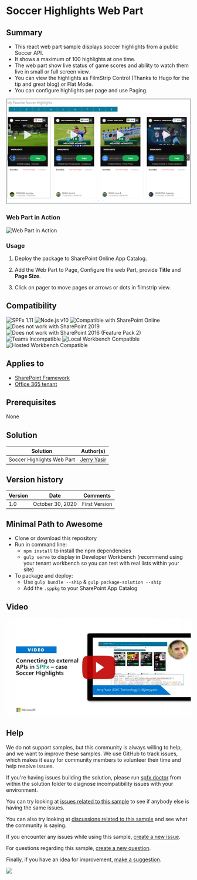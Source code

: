 # Soccer Highlights Web Part

## Summary

- This react web part sample displays soccer highlights from a public Soccer API.  
- It shows a maximum of 100 highlights at one time.  
- The web part show live status of game scores and ability to watch them live in small or full screen view.
- You can view the highlights as FilmStrip Control (Thanks to Hugo for the tip and great blog) or Flat Mode.
- You can configure highlights per page and use Paging.

![Web Part](./assets/SoccerHighlightsV1.png)

### Web Part in Action

![Web Part in Action](./assets/SoccerHighlights.gif)

### Usage

1) Deploy the package to SharePoint Online App Catalog.

2) Add the Web Part to Page, Configure the web Part, provide **Title** and **Page Size**.

3) Click on pager to move pages or arrows or dots in filmstrip view.

## Compatibility

![SPFx 1.11](https://img.shields.io/badge/SPFx-1.11.0-green.svg)
![Node.js v10](https://img.shields.io/badge/Node.js-v10-green.svg)
![Compatible with SharePoint Online](https://img.shields.io/badge/SharePoint%20Online-Compatible-green.svg)
![Does not work with SharePoint 2019](https://img.shields.io/badge/SharePoint%20Server%202019-Incompatible-red.svg "SharePoint Server 2019 requires SPFx 1.4.1 or lower")
![Does not work with SharePoint 2016 (Feature Pack 2)](https://img.shields.io/badge/SharePoint%20Server%202016%20(Feature%20Pack%202)-Incompatible-red.svg "SharePoint Server 2016 Feature Pack 2 requires SPFx 1.1")
![Teams Incompatible](https://img.shields.io/badge/Teams-Incompatible-lightgrey.svg)
![Local Workbench Compatible](https://img.shields.io/badge/Local%20Workbench-compatible-green.svg)
![Hosted Workbench Compatible](https://img.shields.io/badge/Hosted%20Workbench-Compatible-green.svg)

## Applies to

- [SharePoint Framework](https://docs.microsoft.com/sharepoint/dev/spfx/sharepoint-framework-overview)
- [Office 365 tenant](https://docs.microsoft.com/sharepoint/dev/spfx/set-up-your-development-environment)

## Prerequisites

None

## Solution

| Solution              | Author(s)                                |
| --------------------- | ---------------------------------------- |
| Soccer Highlights Web Part | [Jerry Yasir](https://github.com/jyasir) |

## Version history

| Version | Date               | Comments      |
| ------- | ------------------ | ------------- |
| 1.0     | October 30, 2020 | First Version |


## Minimal Path to Awesome

- Clone or download this repository
- Run in command line:
  - `npm install` to install the npm dependencies
  - `gulp serve` to display in Developer Workbench (recommend using your tenant workbench so you can test with real lists within your site)
- To package and deploy:
  - Use `gulp bundle --ship` & `gulp package-solution --ship`
  - Add the `.sppkg` to your SharePoint App Catalog

## Video

[![Connecting to external APIs in SPFx – case Soccer Highlights](./assets/video-thumbnail.jpg)](https://www.youtube.com/watch?v=LZcFEVV7J94 "Connecting to external APIs in SPFx – case Soccer Highlights")


## Help

We do not support samples, but this community is always willing to help, and we want to improve these samples. We use GitHub to track issues, which makes it easy for  community members to volunteer their time and help resolve issues.

If you're having issues building the solution, please run [spfx doctor](https://pnp.github.io/cli-microsoft365/cmd/spfx/spfx-doctor/) from within the solution folder to diagnose incompatibility issues with your environment.

You can try looking at [issues related to this sample](https://github.com/pnp/sp-dev-fx-webparts/issues?q=label%3Areact-soccer-highlights) to see if anybody else is having the same issues.

You can also try looking at [discussions related to this sample](https://github.com/pnp/sp-dev-fx-webparts/discussions?discussions_q=label%3Areact-soccer-highlights) and see what the community is saying.

If you encounter any issues while using this sample, [create a new issue](https://github.com/pnp/sp-dev-fx-webparts/issues/new?assignees=&labels=Needs%3A+Triage+%3Amag%3A%2Ctype%3Abug-suspected%2Csample%3A%20react-soccer-highlights&template=bug-report.yml&sample=react-soccer-highlights&authors=@jyasir&title=react-soccer-highlights%20-%20).

For questions regarding this sample, [create a new question](https://github.com/pnp/sp-dev-fx-webparts/issues/new?assignees=&labels=Needs%3A+Triage+%3Amag%3A%2Ctype%3Aquestion%2Csample%3A%20react-soccer-highlights&template=question.yml&sample=react-soccer-highlights&authors=@jyasir&title=react-soccer-highlights%20-%20).

Finally, if you have an idea for improvement, [make a suggestion](https://github.com/pnp/sp-dev-fx-webparts/issues/new?assignees=&labels=Needs%3A+Triage+%3Amag%3A%2Ctype%3Aenhancement%2Csample%3A%20react-soccer-highlights&template=question.yml&sample=react-soccer-highlights&authors=@jyasir&title=react-soccer-highlights%20-%20).


<img src="https://telemetry.sharepointpnp.com/sp-dev-fx-webparts/samples/react-soccer-highlights" />
